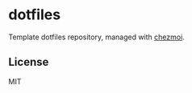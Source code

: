 # dotfiles

Template dotfiles repository, managed with [chezmoi](https://chezmoi.io/).

## License

MIT
